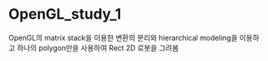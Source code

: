 # OpenGL_study_1
 OpenGL의 matrix stack을 이용한 변환의 분리와 hierarchical modeling을 이용하고 하나의 polygon만을 사용하여 Rect 2D 로봇을 그려봄
